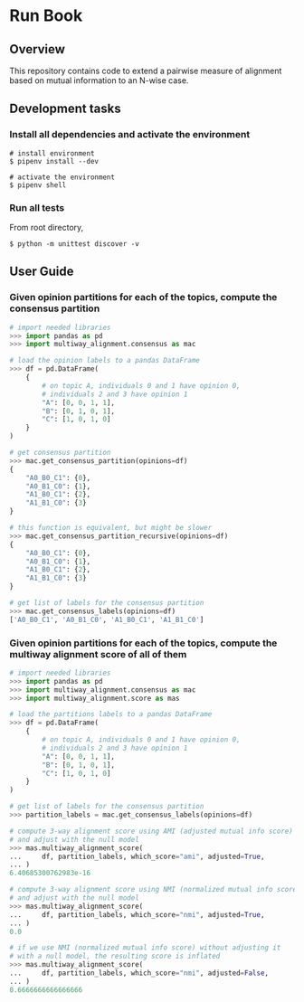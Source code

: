 # Run Book

## Overview

This repository contains code to extend a pairwise measure of alignment
based on mutual information to an N-wise case.

## Development tasks

### Install all dependencies and activate the environment

```shell
# install environment
$ pipenv install --dev

# activate the environment
$ pipenv shell
```

### Run all tests

From root directory,

```shell
$ python -m unittest discover -v
```

## User Guide

### Given opinion partitions for each of the topics, compute the consensus partition

```python
# import needed libraries
>>> import pandas as pd
>>> import multiway_alignment.consensus as mac

# load the opinion labels to a pandas DataFrame
>>> df = pd.DataFrame(
    {
        # on topic A, individuals 0 and 1 have opinion 0,
        # individuals 2 and 3 have opinion 1
        "A": [0, 0, 1, 1],
        "B": [0, 1, 0, 1],
        "C": [1, 0, 1, 0]
    }
)

# get consensus partition
>>> mac.get_consensus_partition(opinions=df)
{
    "A0_B0_C1": {0},
    "A0_B1_C0": {1},
    "A1_B0_C1": {2},
    "A1_B1_C0": {3}
}

# this function is equivalent, but might be slower
>>> mac.get_consensus_partition_recursive(opinions=df)
{
    "A0_B0_C1": {0},
    "A0_B1_C0": {1},
    "A1_B0_C1": {2},
    "A1_B1_C0": {3}
}

# get list of labels for the consensus partition
>>> mac.get_consensus_labels(opinions=df)
['A0_B0_C1', 'A0_B1_C0', 'A1_B0_C1', 'A1_B1_C0']
```

### Given opinion partitions for each of the topics, compute the multiway alignment score of all of them

```python
# import needed libraries
>>> import pandas as pd
>>> import multiway_alignment.consensus as mac
>>> import multiway_alignment.score as mas

# load the partitions labels to a pandas DataFrame
>>> df = pd.DataFrame(
    {
        # on topic A, individuals 0 and 1 have opinion 0,
        # individuals 2 and 3 have opinion 1
        "A": [0, 0, 1, 1],
        "B": [0, 1, 0, 1],
        "C": [1, 0, 1, 0]
    }
)

# get list of labels for the consensus partition
>>> partition_labels = mac.get_consensus_labels(opinions=df)

# compute 3-way alignment score using AMI (adjusted mutual info score)
# and adjust with the null model
>>> mas.multiway_alignment_score(
...     df, partition_labels, which_score="ami", adjusted=True,
... )
6.40685300762983e-16

# compute 3-way alignment score using NMI (normalized mutual info score)
# and adjust with the null model
>>> mas.multiway_alignment_score(
...     df, partition_labels, which_score="nmi", adjusted=True,
... )
0.0

# if we use NMI (normalized mutual info score) without adjusting it
# with a null model, the resulting score is inflated
>>> mas.multiway_alignment_score(
...     df, partition_labels, which_score="nmi", adjusted=False,
... )
0.6666666666666666
```

